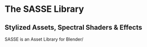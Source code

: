 # The SASSE Library
## Stylized Assets, Spectral Shaders & Effects

SASSE is an Asset Library for Blender/
